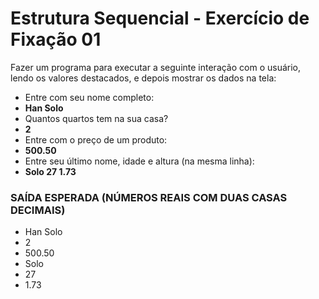 # Estrutura Sequencial - Exercício de Fixação 01
Fazer um programa para executar a seguinte interação com o usuário, lendo os valores destacados, e depois mostrar os dados na tela:

- Entre com seu nome completo:
- **Han Solo**
- Quantos quartos tem na sua casa?
- **2**
- Entre com o preço de um produto:
- **500.50**
- Entre seu último nome, idade e altura (na mesma linha):
- **Solo 27 1.73**

### SAÍDA ESPERADA (NÚMEROS REAIS COM DUAS CASAS DECIMAIS)

- Han Solo
- 2
- 500.50
- Solo
- 27
- 1.73
